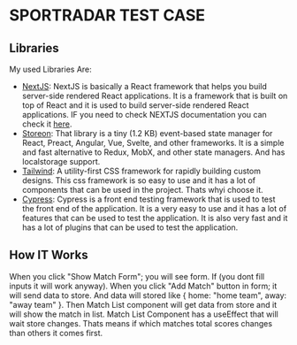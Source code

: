# SPORTRADAR TEST CASE

## Libraries

My used Libraries Are: 

- [NextJS](https://nextjs.org/): NextJS is basically a React framework that helps you build server-side rendered React applications. It is a framework that is built on top of React and it is used to build server-side rendered React applications. IF you need to check NEXTJS documentation you can check it [here](./README.next.md).
- [Storeon](https://github.com/storeon/storeon): That library is a tiny (1.2 KB) event-based state manager for React, Preact, Angular, Vue, Svelte, and other frameworks. It is a simple and fast alternative to Redux, MobX, and other state managers. And has localstorage support.
- [Tailwind](https://tailwindcss.com/): A utility-first CSS framework for rapidly building custom designs. This css framework is so easy to use and it has a lot of components that can be used in the project. Thats whyi choose it.
- [Cypress](https://www.cypress.io/): Cypress is a front end testing framework that is used to test the front end of the application. It is a very easy to use and it has a lot of features that can be used to test the application. It is also very fast and it has a lot of plugins that can be used to test the application.

## How IT Works

When you click "Show Match Form"; you will see form. If (you dont fill inputs it will work anyway). When you click "Add Match" button in form; it will send data to store. And data will stored like { home: "home team", away: "away team" }. Then Match List component will get data from store and it will show the match in list. Match List Component has a useEffect that will wait store changes. Thats means if which matches total scores changes than others it comes first.